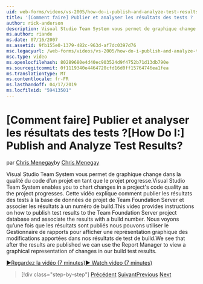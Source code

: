 ```yaml
---
uid: web-forms/videos/vs-2005/how-do-i-publish-and-analyze-test-results
title: '[Comment faire] Publier et analyser les résultats des tests ? | Microsoft Docs'
author: rick-anderson
description: Visual Studio Team System vous permet de graphique change dans la qualité du code d’un projet en tant que le projet progresse. Cette vidéo fournit des instructions sur comment publ....
ms.author: riande
ms.date: 07/16/2007
ms.assetid: 9fb155e0-1379-482c-963d-af7dc0397d76
msc.legacyurl: /web-forms/videos/vs-2005/how-do-i-publish-and-analyze-test-results
msc.type: video
ms.openlocfilehash: 80289680e4d40ec903524d9f4752b71d13db790e
ms.sourcegitcommit: 0f1119340e4464720cfd16d0ff15764746ea1fea
ms.translationtype: MT
ms.contentlocale: fr-FR
ms.lasthandoff: 04/17/2019
ms.locfileid: "59413501"
---
```

# <a name="how-do-i-publish-and-analyze-test-results"></a><span data-ttu-id="b98b8-105">[Comment faire] Publier et analyser les résultats des tests ?</span><span class="sxs-lookup"><span data-stu-id="b98b8-105">[How Do I:] Publish and Analyze Test Results?</span></span>

<span data-ttu-id="b98b8-106">par [Chris Menegay](https://twitter.com/CMenegay)</span><span class="sxs-lookup"><span data-stu-id="b98b8-106">by [Chris Menegay](https://twitter.com/CMenegay)</span></span>

<span data-ttu-id="b98b8-107">Visual Studio Team System vous permet de graphique change dans la qualité du code d’un projet en tant que le projet progresse.</span><span class="sxs-lookup"><span data-stu-id="b98b8-107">Visual Studio Team System enables you to chart changes in a project's code quality as the project progresses.</span></span> <span data-ttu-id="b98b8-108">Cette vidéo explique comment publier les résultats des tests à la base de données de projet de Team Foundation Server et associer les résultats à un numéro de build.</span><span class="sxs-lookup"><span data-stu-id="b98b8-108">This video provides instructions on how to publish test results to the Team Foundation Server project database and associate the results with a build number.</span></span> <span data-ttu-id="b98b8-109">Nous voyons qu’une fois que les résultats sont publiés nous pouvons utiliser le Gestionnaire de rapports pour afficher une représentation graphique des modifications apportées dans nos résultats de test de build.</span><span class="sxs-lookup"><span data-stu-id="b98b8-109">We see that after the results are published we can use the Report Manager to view a graphical representation of changes in our build test results.</span></span>

[<span data-ttu-id="b98b8-110">&#9654;Regardez la vidéo (7 minutes)</span><span class="sxs-lookup"><span data-stu-id="b98b8-110">&#9654; Watch video (7 minutes)</span></span>](https://channel9.msdn.com/Blogs/ASP-NET-Site-Videos/how-do-i-publish-and-analyze-test-results)

> [!div class="step-by-step"]
> <span data-ttu-id="b98b8-111">[Précédent](how-do-i-use-generic-tests.md)
> [Suivant](how-do-i-discover-application-changes-prior-to-deployment.md)</span><span class="sxs-lookup"><span data-stu-id="b98b8-111">[Previous](how-do-i-use-generic-tests.md)
[Next](how-do-i-discover-application-changes-prior-to-deployment.md)</span></span>

